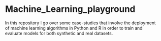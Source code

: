 # Machine_Learning_playground
In this repository I go over some case-studies that involve the deployment of machine learning algorithms in Python and R in order to train and evaluate models for both synthetic and real datasets. 
